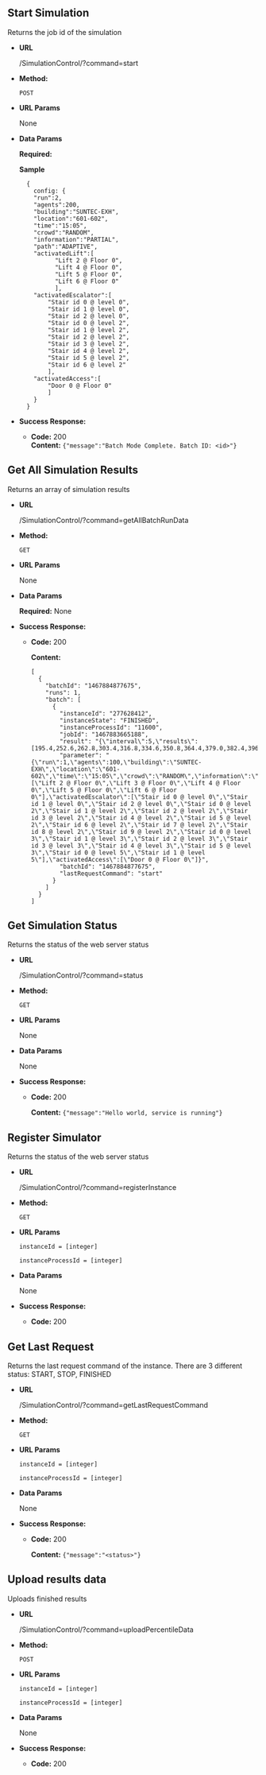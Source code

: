 **Start Simulation**
----
  Returns the job id of the simulation

* **URL**

  /SimulationControl/?command=start

* **Method:**

  `POST`
  
*  **URL Params**

   None

* **Data Params**

  **Required:**
  
  **Sample**
  ```
    {
      config: {
      "run":2,
      "agents":200,
      "building":"SUNTEC-EXH",
      "location":"601-602",
      "time":"15:05",
      "crowd":"RANDOM",
      "information":"PARTIAL",
      "path":"ADAPTIVE",
      "activatedLift":[
            "Lift 2 @ Floor 0",
            "Lift 4 @ Floor 0",
            "Lift 5 @ Floor 0",
            "Lift 6 @ Floor 0"
            ],
      "activatedEscalator":[
          "Stair id 0 @ level 0",
          "Stair id 1 @ level 0",
          "Stair id 2 @ level 0",
          "Stair id 0 @ level 2",
          "Stair id 1 @ level 2",
          "Stair id 2 @ level 2",
          "Stair id 3 @ level 2",
          "Stair id 4 @ level 2",
          "Stair id 5 @ level 2",
          "Stair id 6 @ level 2"
          ],
      "activatedAccess":[
          "Door 0 @ Floor 0"
          ]
      }
    }
  ```

* **Success Response:**

  * **Code:** 200 <br />
    **Content:** `{"message":"Batch Mode Complete. Batch ID: <id>"}`


 **Get All Simulation Results**
----
  Returns an array of simulation results

* **URL**

  /SimulationControl/?command=getAllBatchRunData

* **Method:**

  `GET`
  
*  **URL Params**

   None

* **Data Params**

  **Required:** 
  None

* **Success Response:**

  * **Code:** 200 
  
    **Content:** 
    ```
    [
      {
        "batchId": "1467884877675",
        "runs": 1,
        "batch": [
          {
            "instanceId": "277628412",
            "instanceState": "FINISHED",
            "instanceProcessId": "11600",
            "jobId": "1467883665188",
            "result": "{\"interval\":5,\"results\":[195.4,252.6,262.8,303.4,316.8,334.6,350.8,364.4,379.0,382.4,396.6,416.6,421.8,438.6,451.0,469.4,480.0,504.6,517.0,601.0]}",
            "parameter": "{\"run\":1,\"agents\":100,\"building\":\"SUNTEC-EXH\",\"location\":\"601-602\",\"time\":\"15:05\",\"crowd\":\"RANDOM\",\"information\":\"PARTIAL\",\"path\":\"ADAPTIVE\",\"activatedLift\":[\"Lift 2 @ Floor 0\",\"Lift 3 @ Floor 0\",\"Lift 4 @ Floor 0\",\"Lift 5 @ Floor 0\",\"Lift 6 @ Floor 0\"],\"activatedEscalator\":[\"Stair id 0 @ level 0\",\"Stair id 1 @ level 0\",\"Stair id 2 @ level 0\",\"Stair id 0 @ level 2\",\"Stair id 1 @ level 2\",\"Stair id 2 @ level 2\",\"Stair id 3 @ level 2\",\"Stair id 4 @ level 2\",\"Stair id 5 @ level 2\",\"Stair id 6 @ level 2\",\"Stair id 7 @ level 2\",\"Stair id 8 @ level 2\",\"Stair id 9 @ level 2\",\"Stair id 0 @ level 3\",\"Stair id 1 @ level 3\",\"Stair id 2 @ level 3\",\"Stair id 3 @ level 3\",\"Stair id 4 @ level 3\",\"Stair id 5 @ level 3\",\"Stair id 0 @ level 5\",\"Stair id 1 @ level 5\"],\"activatedAccess\":[\"Door 0 @ Floor 0\"]}",
            "batchId": "1467884877675",
            "lastRequestCommand": "start"
          }
        ]
      }
    ]
    ``` 


**Get Simulation Status**
----
  Returns the status of the web server status

* **URL**

  /SimulationControl/?command=status

* **Method:**

  `GET`
  
*  **URL Params**

   None

* **Data Params**

  None

* **Success Response:**

  * **Code:** 200
  
    **Content:** `{"message":"Hello world, service is running"}`

**Register Simulator**
----
  Returns the status of the web server status

* **URL**

  /SimulationControl/?command=registerInstance

* **Method:**

  `GET`
  
*  **URL Params**

   `instanceId = [integer]`
   
   `instanceProcessId = [integer]`
* **Data Params**

  None

* **Success Response:**

  * **Code:** 200


**Get Last Request**
----
  Returns the last request command of the instance. There are 3 different status: START, STOP, FINISHED

* **URL**

  /SimulationControl/?command=getLastRequestCommand

* **Method:**

  `GET`
  
*  **URL Params**

   `instanceId = [integer]`
   
   `instanceProcessId = [integer]`

* **Data Params**

  None

* **Success Response:**

  * **Code:** 200
  
    **Content:** `{"message":"<status>"}`

**Upload results data**
----
  Uploads finished results

* **URL**

  /SimulationControl/?command=uploadPercentileData

* **Method:**

  `POST`
  
*  **URL Params**

   `instanceId = [integer]`
   
   `instanceProcessId = [integer]`

* **Data Params**

  None

* **Success Response:**

  * **Code:** 200
 